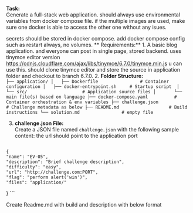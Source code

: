 
  **Task:**  
  Generate a full-stack web application. should always use environmental variables from docker compose file. if the multiple images are used, make sure one docker is able to access the other one without any isues.

 secrets should be stored in docker compose. add docker compose config such as restart always, no volumes.
  ** Requirements:**
  1.
    A basic blog application.  and everyone can post in single page, stored backend. uses tinymce editor version https://cdnjs.cloudflare.com/ajax/libs/tinymce/6.7.0/tinymce.min.js u can use this. should clone tinymce editor and store the source in application folder and checkout to branch 6.7.0.
  2. **Folder Structure:**  
      ```
  ├── application/
  │   ├── Dockerfile                # Container configuration
  │   ├── docker-entrypoint.sh     # Startup script 
  │   └── src/                     # Application source files
  │       └── main file(s) based on language
  ├── docker-compose.yaml          # Container orchestration & env variables
  ├── challenge.json              # Challenge metadata as below
  ├── README.md                   # Build instructions
  └── solution.md                # empty file
      ```
  
  3. **challenge.json File:**  
      Create a JSON file named `challenge.json` with the following sample content: the url should point to the application port
      ```json
    {
    "name": "EV-05",
    "description": "Brief challenge description",
    "difficulty": "easy",
    "url": "http://challenge.com:PORT",
    "flag": "perform alert('win')",
    "files": "application/"
  }
      ```

  Create Readme.md with build and description with below format